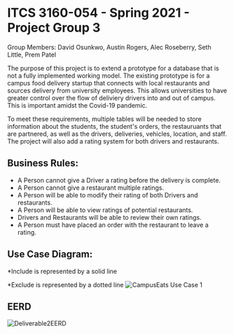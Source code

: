 # ITCS 3160-054 - Spring 2021 - Project Group 3

Group Members: David Osunkwo, Austin Rogers, Alec Roseberry, Seth Little, Prem Patel

The purpose of this project is to extend a prototype for a database that is not a fully implemented working model. The existing prototype is for a campus food delivery startup that connects with local restaurants and sources delivery from university employees. This allows universities to have greater control over the flow of deliviery drivers into and out of campus. This is important amidst the Covid-19 pandemic. 

To meet these requirements, multiple tables will be needed to store information about the students, the student's orders, the restauruants that are partnered, as well as the drivers, deliveries, vehicles, location, and staff. The project will also add a rating system for both drivers and restaurants.

## Business Rules:
* A Person cannot give a Driver a rating before the delivery is complete.
* A Person cannot give a restaurant multiple ratings.
* A Person will be able to modify their rating of both Drivers and restaurants.
* A Person will be able to view ratings of potential restaurants.
* Drivers and Restaurants will be able to review their own ratings.
* A Person must have placed an order with the restaurant to leave a rating.


## Use Case Diagram:
*Include is represented by a solid line

*Exclude is represented by a dotted line
![CampusEats Use Case 1](https://user-images.githubusercontent.com/56034248/113525462-17f33000-9583-11eb-8bd1-d0dd94417709.png)


## EERD
![Deliverable2EERD](https://user-images.githubusercontent.com/60197414/113526480-31e34180-9588-11eb-9506-987eaa908b9e.png)
